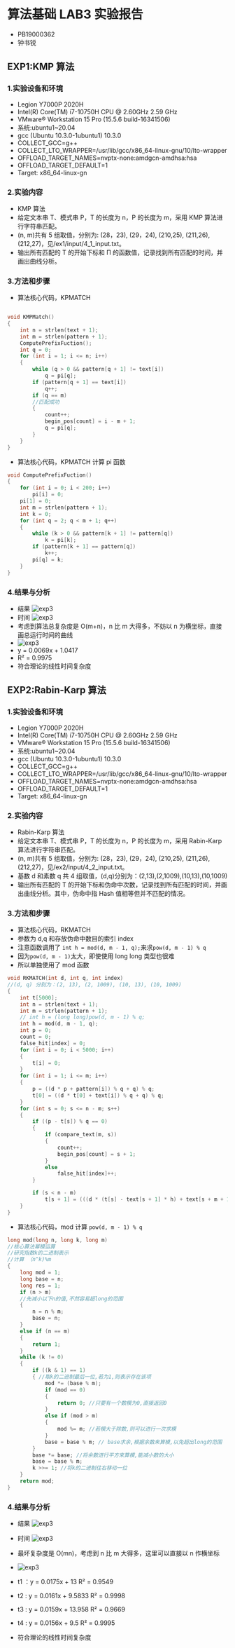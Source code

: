 # 算法基础 LAB3 实验报告

- PB19000362
- 钟书锐

## EXP1:KMP 算法

### 1.实验设备和环境

- Legion Y7000P 2020H
- Intel(R) Core(TM) i7-10750H CPU @ 2.60GHz 2.59 GHz
- VMware® Workstation 15 Pro (15.5.6 build-16341506)
- 系统:ubuntu1~20.04
- gcc (Ubuntu 10.3.0-1ubuntu1) 10.3.0
- COLLECT_GCC=g++
- COLLECT_LTO_WRAPPER=/usr/lib/gcc/x86_64-linux-gnu/10/lto-wrapper
- OFFLOAD_TARGET_NAMES=nvptx-none:amdgcn-amdhsa:hsa
- OFFLOAD_TARGET_DEFAULT=1
- Target: x86_64-linux-gn

### 2.实验内容

- KMP 算法
- 给定文本串 T、模式串 P，T 的长度为 n，P 的长度为 m，采用 KMP 算法进行字符串匹配。
- (n, m)共有 5 组取值，分别为: (28，23), (29，24), (210,25), (211,26), (212,27)，见/ex1/input/4_1_input.txt。
- 输出所有匹配的 T 的开始下标和 Π 的函数值，记录找到所有匹配的时间，并画出曲线分析。

### 3.方法和步骤

- 算法核心代码，KPMATCH

```cpp

void KMPMatch()
{
    int n = strlen(text + 1);
    int m = strlen(pattern + 1);
    ComputePrefixFuction();
    int q = 0;
    for (int i = 1; i <= n; i++)
    {
        while (q > 0 && pattern[q + 1] != text[i])
            q = pi[q];
        if (pattern[q + 1] == text[i])
            q++;
        if (q == m)
        //匹配成功
        {
            count++;
            begin_pos[count] = i - m + 1;
            q = pi[q];
        }
    }
}
```

- 算法核心代码，KPMATCH 计算 pi 函数

```cpp
void ComputePrefixFuction()
{
    for (int i = 0; i < 200; i++)
        pi[i] = 0;
    pi[1] = 0;
    int m = strlen(pattern + 1);
    int k = 0;
    for (int q = 2; q < m + 1; q++)
    {
        while (k > 0 && pattern[k + 1] != pattern[q])
            k = pi[k];
        if (pattern[k + 1] == pattern[q])
            k++;
        pi[q] = k;
    }
}
```

### 4.结果与分析

- 结果
  ![exp3](./asset/0.png)
- 时间
  ![exp3](./asset/1.png)
- 考虑到算法总复杂度是 O(m+n)，n 比 m 大得多，不妨以 n 为横坐标，直接画总运行时间的曲线
- ![exp3](./asset/2.png)
- y = 0.0069x + 1.0417
- R² = 0.9975
- 符合理论的线性时间复杂度

## EXP2:Rabin-Karp 算法

### 1.实验设备和环境

- Legion Y7000P 2020H
- Intel(R) Core(TM) i7-10750H CPU @ 2.60GHz 2.59 GHz
- VMware® Workstation 15 Pro (15.5.6 build-16341506)
- 系统:ubuntu1~20.04
- gcc (Ubuntu 10.3.0-1ubuntu1) 10.3.0
- COLLECT_GCC=g++
- COLLECT_LTO_WRAPPER=/usr/lib/gcc/x86_64-linux-gnu/10/lto-wrapper
- OFFLOAD_TARGET_NAMES=nvptx-none:amdgcn-amdhsa:hsa
- OFFLOAD_TARGET_DEFAULT=1
- Target: x86_64-linux-gn

### 2.实验内容

- Rabin-Karp 算法
- 给定文本串 T、模式串 P，T 的长度为 n，P 的长度为 m，采用 Rabin-Karp 算法进行字符串匹配。
- (n, m)共有 5 组取值，分别为: (28，23), (29，24), (210,25), (211,26), (212,27)，见/ex2/input/4_2_input.txt。
- 基数 d 和素数 q 共 4 组取值，(d,q)分别为：(2,13),(2,1009),(10,13),(10,1009)
- 输出所有匹配的 T 的开始下标和伪命中次数，记录找到所有匹配的时间，并画出曲线分析。其中，伪命中指 Hash 值相等但并不匹配的情况。

### 3.方法和步骤

- 算法核心代码，RKMATCH
- 参数为 d,q 和存放伪命中数目的索引 index
- 注意函数调用了 `int h = mod(d, m - 1, q);`来求`pow(d, m - 1) % q`
- 因为`pow(d, m - 1)`太大，即使使用 long long 类型也很难
- 所以单独使用了 mod 函数

```cpp
void RKMATCH(int d, int q, int index)
//(d, q) 分别为：(2, 13), (2, 1009), (10, 13), (10, 1009)
{
    int t[5000];
    int n = strlen(text + 1);
    int m = strlen(pattern + 1);
    // int h = (long long)pow(d, m - 1) % q;
    int h = mod(d, m - 1, q);
    int p = 0;
    count = 0;
    false_hit[index] = 0;
    for (int i = 0; i < 5000; i++)
    {
        t[i] = 0;
    }
    for (int i = 1; i <= m; i++)
    {
        p = ((d * p + pattern[i]) % q + q) % q;
        t[0] = ((d * t[0] + text[i]) % q + q) % q;
    }
    for (int s = 0; s <= n - m; s++)
    {
        if ((p - t[s]) % q == 0)
        {
            if (compare_text(m, s))
            {
                count++;
                begin_pos[count] = s + 1;
            }
            else
                false_hit[index]++;
        }

        if (s < n - m)
            t[s + 1] = (((d * (t[s] - text[s + 1] * h) + text[s + m + 1]) % q) + q) % q;
    }
}
```

- 算法核心代码，mod 计算 `pow(d, m - 1) % q`

```cpp
long mod(long n, long k, long m)
//核心算法幂模运算
//研究指数k的二进制表示
//计算 （n^k)%m
{
    long mod = 1;
    long base = n;
    long res = 1;
    if (n > m)
    //先减小以下n的值,不然容易超long的范围
    {
        n = n % m;
        base = n;
    }
    else if (n == m)
    {
        return 1;
    }
    while (k != 0)
    {
        if ((k & 1) == 1)
        { //取k的二进制最后一位,若为1,则表示存在该项
            mod *= (base % m);
            if (mod == 0)
            {
                return 0; //只要有一个数模为0,直接返回0
            }
            else if (mod > m)
            {
                mod %= m; //若模大于除数,则可以进行一次求模
            }
            base = base % m; // base求余,根据余数来算模,以免超出long的范围
        }
        base *= base; //将余数进行平方来算模,能减小数的大小
        base = base % m;
        k >>= 1; //将k的二进制往右移动一位
    }
    return mod;
}
```

### 4.结果与分析

- 结果
  ![exp3](./asset/3.png)
- 时间
  ![exp3](./asset/4.png)
- 最坏复杂度是 O(mn)，考虑到 n 比 m 大得多，这里可以直接以 n 作横坐标
- ![exp3](./asset/5.png)

- t1 ：y = 0.0175x + 13 R² = 0.9549
- t2 : y = 0.0161x + 9.5833 R² = 0.9998
- t3 : y = 0.0159x + 13.958 R² = 0.9669
- t4 : y = 0.0156x + 9.5 R² = 0.9995
- 符合理论的线性时间复杂度
